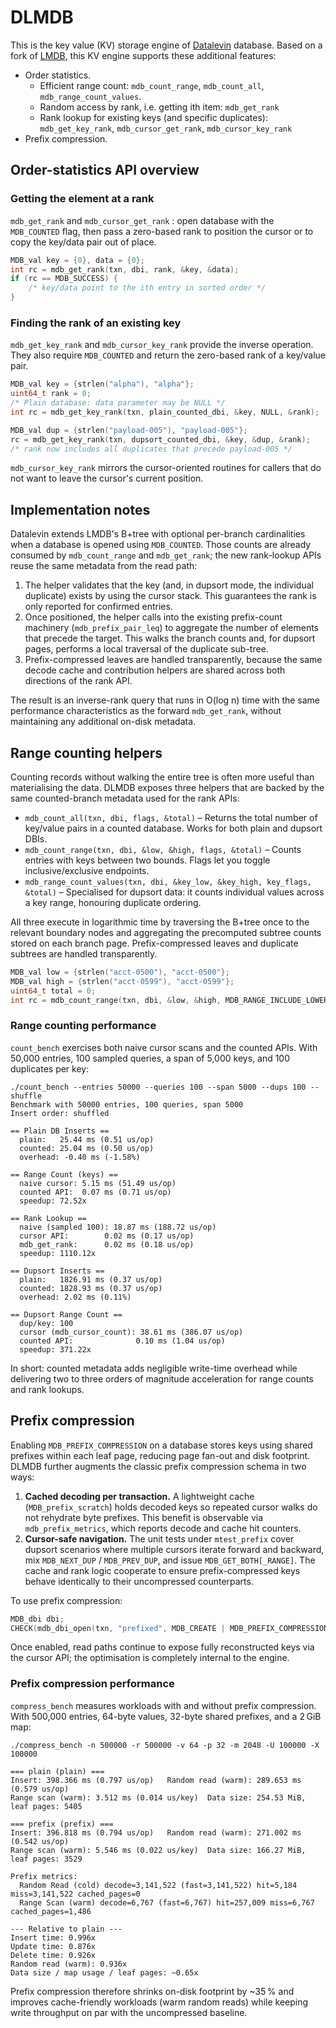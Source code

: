 # DLMDB

This is the key value (KV) storage engine of
[Datalevin](https://github.com/juji-io/datalevin) database. Based on a fork of
[LMDB](https://www.symas.com/mdb), this KV engine supports these additional
features:

* Order statistics.
  - Efficient range count: `mdb_count_range`, `mdb_count_all`, `mdb_range_count_values`.
  - Random access by rank, i.e. getting ith item: `mdb_get_rank`
  - Rank lookup for existing keys (and specific duplicates): `mdb_get_key_rank`, `mdb_cursor_get_rank`, `mdb_cursor_key_rank`
* Prefix compression.

## Order-statistics API overview

### Getting the element at a rank

`mdb_get_rank` and `mdb_cursor_get_rank` : open database with the
`MDB_COUNTED` flag, then pass a zero-based rank to position the cursor or to copy
the key/data pair out of place.

```c
MDB_val key = {0}, data = {0};
int rc = mdb_get_rank(txn, dbi, rank, &key, &data);
if (rc == MDB_SUCCESS) {
    /* key/data point to the ith entry in sorted order */
}
```

### Finding the rank of an existing key

`mdb_get_key_rank` and `mdb_cursor_key_rank` provide the inverse operation. They
also require `MDB_COUNTED` and return the zero-based rank of a key/value pair.

```c
MDB_val key = {strlen("alpha"), "alpha"};
uint64_t rank = 0;
/* Plain database: data parameter may be NULL */
int rc = mdb_get_key_rank(txn, plain_counted_dbi, &key, NULL, &rank);

MDB_val dup = {strlen("payload-005"), "payload-005"};
rc = mdb_get_key_rank(txn, dupsort_counted_dbi, &key, &dup, &rank);
/* rank now includes all duplicates that precede payload-005 */
```

`mdb_cursor_key_rank` mirrors the cursor-oriented routines for callers that do
not want to leave the cursor's current position.

## Implementation notes

Datalevin extends LMDB's B+tree with optional per-branch cardinalities when a
database is opened using `MDB_COUNTED`. Those counts are already consumed by
`mdb_count_range` and `mdb_get_rank`; the new rank-lookup APIs reuse the same
metadata from the read path:

1. The helper validates that the key (and, in dupsort mode, the individual
   duplicate) exists by using the cursor stack. This guarantees the rank is only
   reported for confirmed entries.
2. Once positioned, the helper calls into the existing prefix-count machinery
   (`mdb_prefix_pair_leq`) to aggregate the number of elements that precede the
   target. This walks the branch counts and, for dupsort pages, performs a local
   traversal of the duplicate sub-tree.
3. Prefix-compressed leaves are handled transparently, because the same decode
   cache and contribution helpers are shared across both directions of the rank
   API.

The result is an inverse-rank query that runs in O(log n) time with the same
performance characteristics as the forward `mdb_get_rank`, without maintaining
any additional on-disk metadata.

## Range counting helpers

Counting records without walking the entire tree is often more useful than
materialising the data. DLMDB exposes three helpers that are backed by the same
counted-branch metadata used for the rank APIs:

* `mdb_count_all(txn, dbi, flags, &total)` – Returns the total number of
  key/value pairs in a counted database. Works for both plain and dupsort DBIs.
* `mdb_count_range(txn, dbi, &low, &high, flags, &total)` – Counts entries with
  keys between two bounds. Flags let you toggle inclusive/exclusive endpoints.
* `mdb_range_count_values(txn, dbi, &key_low, &key_high, key_flags, &total)` –
  Specialised for dupsort data: it counts individual values across a key range,
  honouring duplicate ordering.

All three execute in logarithmic time by traversing the B+tree once to the
relevant boundary nodes and aggregating the precomputed subtree counts stored on
each branch page. Prefix-compressed leaves and duplicate subtrees are handled
transparently.

```c
MDB_val low = {strlen("acct-0500"), "acct-0500"};
MDB_val high = {strlen("acct-0599"), "acct-0599"};
uint64_t total = 0;
int rc = mdb_count_range(txn, dbi, &low, &high, MDB_RANGE_INCLUDE_LOWER, &total);
```

### Range counting performance

`count_bench` exercises both naive cursor scans and the counted APIs. With
50,000 entries, 100 sampled queries, a span of 5,000 keys, and 100 duplicates
per key:

```
./count_bench --entries 50000 --queries 100 --span 5000 --dups 100 --shuffle
Benchmark with 50000 entries, 100 queries, span 5000
Insert order: shuffled

== Plain DB Inserts ==
  plain:   25.44 ms (0.51 us/op)
  counted: 25.04 ms (0.50 us/op)
  overhead: -0.40 ms (-1.58%)

== Range Count (keys) ==
  naive cursor: 5.15 ms (51.49 us/op)
  counted API:  0.07 ms (0.71 us/op)
  speedup: 72.52x

== Rank Lookup ==
  naive (sampled 100): 18.87 ms (188.72 us/op)
  cursor API:        0.02 ms (0.17 us/op)
  mdb_get_rank:      0.02 ms (0.18 us/op)
  speedup: 1110.12x

== Dupsort Inserts ==
  plain:   1826.91 ms (0.37 us/op)
  counted: 1828.93 ms (0.37 us/op)
  overhead: 2.02 ms (0.11%)

== Dupsort Range Count ==
  dup/key: 100
  cursor (mdb_cursor_count): 38.61 ms (386.07 us/op)
  counted API:              0.10 ms (1.04 us/op)
  speedup: 371.22x
```

In short: counted metadata adds negligible write-time overhead while delivering
two to three orders of magnitude acceleration for range counts and rank lookups.

## Prefix compression

Enabling `MDB_PREFIX_COMPRESSION` on a database stores keys using shared
prefixes within each leaf page, reducing page fan-out and disk footprint. DLMDB
further augments the classic prefix compression schema in two ways:

1. **Cached decoding per transaction.** A lightweight cache (`MDB_prefix_scratch`)
   holds decoded keys so repeated cursor walks do not rehydrate byte prefixes.
   This benefit is observable via `mdb_prefix_metrics`, which reports decode and
   cache hit counters.
2. **Cursor-safe navigation.** The unit tests under `mtest_prefix` cover dupsort
   scenarios where multiple cursors iterate forward and backward, mix
   `MDB_NEXT_DUP` / `MDB_PREV_DUP`, and issue `MDB_GET_BOTH[_RANGE]`. The cache
   and rank logic cooperate to ensure prefix-compressed keys behave identically
   to their uncompressed counterparts.

To use prefix compression:

```c
MDB_dbi dbi;
CHECK(mdb_dbi_open(txn, "prefixed", MDB_CREATE | MDB_PREFIX_COMPRESSION, &dbi));
```

Once enabled, read paths continue to expose fully reconstructed keys via the
cursor API; the optimisation is completely internal to the engine.

### Prefix compression performance

`compress_bench` measures workloads with and without prefix compression. With
500,000 entries, 64-byte values, 32-byte shared prefixes, and a 2 GiB map:

```
./compress_bench -n 500000 -r 500000 -v 64 -p 32 -m 2048 -U 100000 -X 100000

=== plain (plain) ===
Insert: 398.366 ms (0.797 us/op)   Random read (warm): 289.653 ms (0.579 us/op)
Range scan (warm): 3.512 ms (0.014 us/key)  Data size: 254.53 MiB, leaf pages: 5405

=== prefix (prefix) ===
Insert: 396.818 ms (0.794 us/op)   Random read (warm): 271.002 ms (0.542 us/op)
Range scan (warm): 5.546 ms (0.022 us/key)  Data size: 166.27 MiB, leaf pages: 3529

Prefix metrics:
  Random Read (cold) decode=3,141,522 (fast=3,141,522) hit=5,184 miss=3,141,522 cached_pages=0
  Range Scan (warm) decode=6,767 (fast=6,767) hit=257,009 miss=6,767 cached_pages=1,486

--- Relative to plain ---
Insert time: 0.996x
Update time: 0.876x
Delete time: 0.926x
Random read (warm): 0.936x
Data size / map usage / leaf pages: ~0.65x
```

Prefix compression therefore shrinks on-disk footprint by ~35 % and improves
cache-friendly workloads (warm random reads) while keeping write throughput on
par with the uncompressed baseline.
